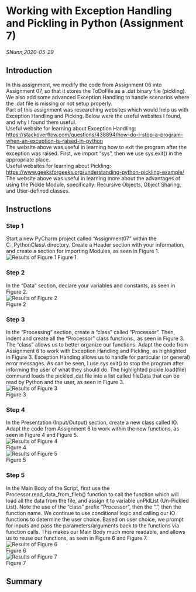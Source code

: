 # Working with Exception Handling and Pickling in Python (Assignment 7)
*SNunn,2020-05-29*
## Introduction
In this assignment, we modify the code from Assignment 06 into Assignment 07, so that it stores the ToDoFile as a .dat binary file (pickling).  We also add some advanced Exception Handling to handle scenarios where the .dat file is missing or not setup properly.  
Part of this assignment was researching websites which would help us with Exception Handling and Picking.  Below were the useful websites I found, and why I found them useful.  
Useful website for learning about Exception Handling:  
https://stackoverflow.com/questions/438894/how-do-i-stop-a-program-when-an-exception-is-raised-in-python  
The website above was useful in learning how to exit the program after the exception was raised.  First, we import “sys”, then we use sys.exit() in the appropriate place.  
Useful websites for learning about Pickling:  
https://www.geeksforgeeks.org/understanding-python-pickling-example/  
The website above was useful in learning more about the advantages of using the Pickle Module, specifically: Recursive Objects, Object Sharing, and User-defined classes.  

## Instructions
### Step 1
Start a new PyCharm project called “Assignment07” within the C:\_PythonClass\ directory.  Create a Header section with your information, and create a section for importing Modules, as seen in Figure 1.  
![Results of Figure 1](https://github.com/stnunn/IntroToProg-Python-Mod07/blob/master/docs/Figure01.png "Results of Figure 1")
Figure 1
### Step 2
In the “Data” section, declare your variables and constants, as seen in Figure 2.  
![Results of Figure 2](https://github.com/stnunn/IntroToProg-Python-Mod07/blob/master/docs/Figure02.png "Results of Figure 2")  
Figure 2
### Step 3
In the “Processing” section, create a “class” called “Processor”.  Then, indent and create all the “Processor” class functions., as seen in Figure 3.  The “class” allows us to better organize our functions.  Adapt the code from Assignment 6 to work with Exception Handling and Pickling, as highlighted in Figure 3.  Exception Handing allows us to handle for particular (or general) error messages.  As can be seen, I use sys.exit() to stop the program after informing the user of what they should do.  The highlighted pickle.load(file) command loads the pickled .dat file into a list called fileData that can be read by Python and the user, as seen in Figure 3.  
![Results of Figure 3](https://github.com/stnunn/IntroToProg-Python-Mod07/blob/master/docs/Figure03.png "Results of Figure 3")  
Figure 3  
### Step 4
In the Presentation (Input/Output) section, create a new class called IO.  Adapt the code from Assignment 6 to work within the new functions, as seen in Figure 4 and Figure 5.  
![Results of Figure 4](https://github.com/stnunn/IntroToProg-Python-Mod07/blob/master/docs/Figure04.png "Results of Figure 4")  
Figure 4  
![Results of Figure 5](https://github.com/stnunn/IntroToProg-Python-Mod07/blob/master/docs/Figure05.png "Results of Figure 5")  
Figure 5  
### Step 5
In the Main Body of the Script, first use the Processor.read_data_from_fileb() function to call the function which will load all the data from the file, and assign it to variable unPklList (Un-Pickled List).  Note the use of the “class” prefix “Processor”, then the “.”, then the function name.  We continue to use conditional logic and calling our IO functions to determine the user choice.  Based on user choice, we prompt for inputs and pass the parameters/arguments back to the functions via function calls.  This makes our Main Body much more readable, and allows us to reuse our functions, as seen in Figure 6 and Figure 7.  
![Results of Figure 6](https://github.com/stnunn/IntroToProg-Python-Mod07/blob/master/docs/Figure06.png "Results of Figure 6")  
Figure 6  
![Results of Figure 7](https://github.com/stnunn/IntroToProg-Python-Mod07/blob/master/docs/Figure07.png "Results of Figure 7")  
Figure 7  
## Summary
